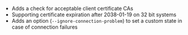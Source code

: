  * Adds a check for acceptable client certificate CAs
 * Supporting certificate expiration after 2038-01-19 on 32 bit systems
 * Adds an option (```--ignore-connection-problem```) to set a custom state in case of connection failures
